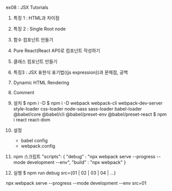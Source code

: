 ex08 : JSX Tutorials

01. 특징 1 : HTML과 차이점
02. 특징 2 : Single Root node
03. 함수 컴포넌트 만들기
04. Pure React(React API)로 컴포넌트 작성하기
05. 클래스 컴포넌트 만들기
06. 특징3 : JSX 표현식 표기법({js expression})과 문제점, 공백
07. Dynamic HTML Rendering
08. Comment

1. 설치
    $ npm i -D
    $ npm i -D webpack webpack-cli webpack-dev-server style-loader css-loader node-sass sass-loader babel-loader @babel/core @babel/cli @babel/preset-env @babel/preset-react
    $ npm i react react-dom

2. 설정
    - babel config
    - webpack.config

3. npm 스크립트
"scripts": {
    "debug" : "npx webpack serve --progress --mode development --env",
    "build" : "npx webpack"
  }

4. 실행
$ npm run debug src={01 | 02 | 03 | 04 | ...}

npx webpack serve --progress --mode development --env src=01